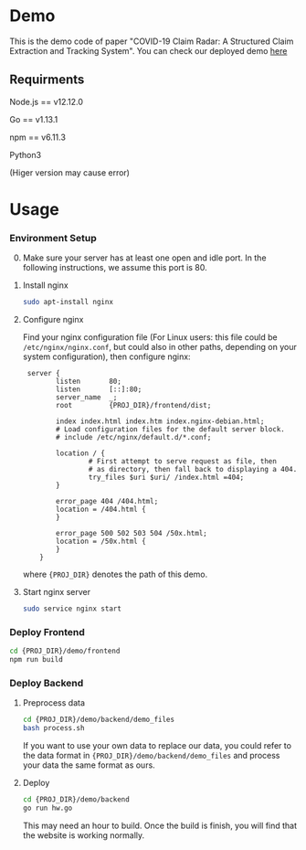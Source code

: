 # Demo

This is the demo code of paper "COVID-19 Claim Radar: A Structured Claim Extraction and Tracking System". You can check our deployed demo [here](http://18.221.187.153/)



## Requirments

Node.js == v12.12.0

Go == v1.13.1

npm == v6.11.3

Python3

(Higer version may cause error)



# Usage

### Environment Setup

0. Make sure your server has at least one open and idle port. In the following instructions, we assume this port is 80.

1. Install nginx

   ```bash
   sudo apt-install nginx
   ```

2. Configure nginx

   Find your nginx configuration file (For Linux users: this file could be ``/etc/nginx/nginx.conf``, but could also in other paths, depending on your system configuration), then configure nginx:

   ```nginx
    server {
           listen       80;
           listen       [::]:80;
           server_name  _;
           root         {PROJ_DIR}/frontend/dist;
   
           index index.html index.htm index.nginx-debian.html;
           # Load configuration files for the default server block.
           # include /etc/nginx/default.d/*.conf;
   
           location / {
                   # First attempt to serve request as file, then
                   # as directory, then fall back to displaying a 404.
                   try_files $uri $uri/ /index.html =404;
           }
   
           error_page 404 /404.html;
           location = /404.html {
           }
   
           error_page 500 502 503 504 /50x.html;
           location = /50x.html {
           }
       }
   ```

   where ``{PROJ_DIR}`` denotes the path of this demo.

3. Start nginx server

   ```bash
   sudo service nginx start
   ```



### Deploy Frontend

```bash
cd {PROJ_DIR}/demo/frontend
npm run build
```



### Deploy Backend

1. Preprocess data

   ```bash
   cd {PROJ_DIR}/demo/backend/demo_files
   bash process.sh
   ```

   If you want to use your own data to replace our data, you could refer to the data format in ``{PROJ_DIR}/demo/backend/demo_files`` and process your data the same format as ours.

2. Deploy

   ```bash
   cd {PROJ_DIR}/demo/backend
   go run hw.go
   ```

   This may need an hour to build. Once the build is finish, you will find that the website is working normally.

